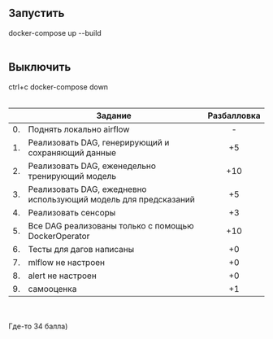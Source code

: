 
## Запустить <br>
docker-compose up --build
<br><br>

## Выключить <br>
ctrl+c
docker-compose down
<br><br>




|  |Задание|Разбалловка|
|---|-------------------------------------------------------------------------------------------------------------|:-------------:|
|0.|Поднять локально airflow|-|
|1.|Реализовать DAG, генерирующий и сохраняющий данные|+5|
|2.|Реализовать DAG, еженедельно тренирующий модель|+10|
|3.|Реализовать DAG, ежедневно использующий модель для предсказаний|+5|
|4.|Реализовать сенсоры|+3|
|5.|Все DAG реализованы только с помощью DockerOperator|+10|
|6.|Тесты для дагов написаны|+0|
|7.|mlflow не настроен|+0|
|8.|alert не настроен|+0|
|9.|самооценка|+1|
<br>
<br>
Где-то 34 балла)
<br>
<br>
